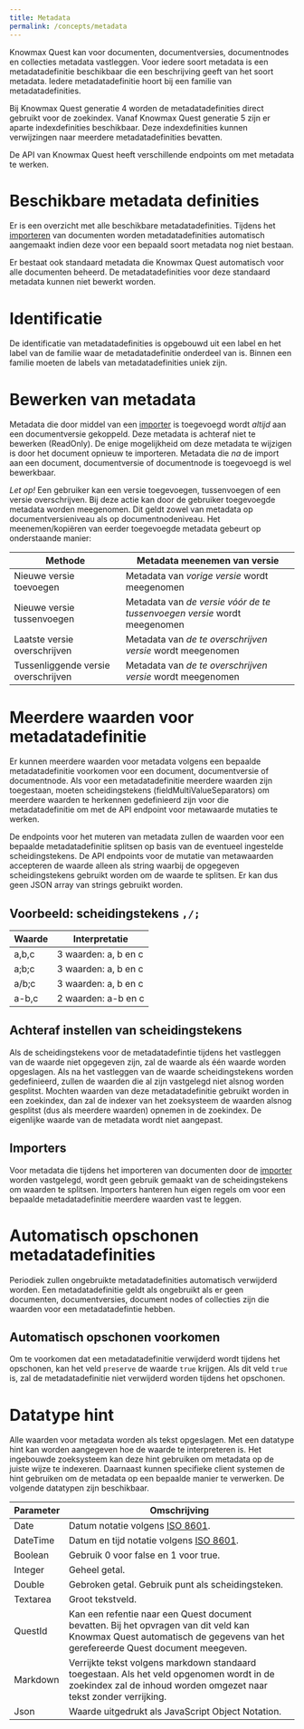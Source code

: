 ```yaml
---
title: Metadata
permalink: /concepts/metadata
---
```


Knowmax Quest kan voor documenten, documentversies, documentnodes en collecties metadata vastleggen. Voor iedere soort metadata is een metadatadefinitie beschikbaar die een beschrijving geeft van het soort metadata. Iedere metadatadefinitie hoort bij een familie van metadatadefinities.

Bij Knowmax Quest generatie 4 worden de metadatadefinities direct gebruikt voor de zoekindex. Vanaf Knowmax Quest generatie 5 zijn er aparte indexdefinities beschikbaar. Deze indexdefinities kunnen verwijzingen naar meerdere metadatadefinities bevatten.

De API van Knowmax Quest heeft verschillende endpoints om met metadata te werken.

# Beschikbare metadata definities
Er is een overzicht met alle beschikbare metadatadefinities. Tijdens het [importeren](/concepts/importers) van documenten worden metadatadefinities automatisch aangemaakt indien deze voor een bepaald soort metadata nog niet bestaan. 

Er bestaat ook standaard metadata die Knowmax Quest automatisch voor alle documenten beheerd. De metadatadefinities voor deze standaard metadata kunnen niet bewerkt worden. 

# Identificatie
De identificatie van metadatadefinities is opgebouwd uit een label en het label van de familie waar de metadatadefinitie onderdeel van is. Binnen een familie moeten de labels van metadatadefinities uniek zijn. 

# Bewerken van metadata
Metadata die door middel van een [importer](/concepts/importers) is toegevoegd wordt *altijd* aan een documentversie gekoppeld. Deze metadata is achteraf niet te bewerken (ReadOnly). De enige mogelijkheid om deze metadata te wijzigen is door het document opnieuw te importeren. Metadata die *na* de import aan een document, documentversie of documentnode is toegevoegd is wel bewerkbaar.

*Let op!*
Een gebruiker kan een versie toegevoegen, tussenvoegen of een versie overschrijven. Bij deze actie kan door de gebruiker toegevoegde metadata worden meegenomen. Dit geldt zowel van  metadata op documentversieniveau als op documentnodeniveau. Het meenemen/kopiëren van eerder toegevoegde metadata gebeurt op onderstaande manier:

Methode | Metadata meenemen van versie
---|---
Nieuwe versie toevoegen | Metadata van *vorige versie* wordt meegenomen 
Nieuwe versie tussenvoegen | Metadata van *de versie vóór de te tussenvoegen versie* wordt meegenomen 
Laatste versie overschrijven | Metadata van *de te overschrijven versie* wordt meegenomen
Tussenliggende versie overschrijven | Metadata van *de te overschrijven versie* wordt meegenomen

# Meerdere waarden voor metadatadefinitie
Er kunnen meerdere waarden voor metadata volgens een bepaalde metadatadefinitie voorkomen voor een document, documentversie of documentnode. Als voor een metadatadefinitie meerdere waarden zijn toegestaan, moeten scheidingstekens (fieldMultiValueSeparators) om meerdere waarden te herkennen gedefinieerd zijn voor die metadatadefinitie om met de API endpoint voor metawaarde mutaties te werken. 

De endpoints voor het muteren van metadata zullen de waarden voor een bepaalde metadatadefinitie splitsen op basis van de eventueel ingestelde scheidingstekens. De API endpoints voor de mutatie van metawaarden accepteren de waarde alleen als string waarbij de opgegeven scheidingstekens gebruikt worden om de waarde te splitsen. Er kan dus geen JSON array van strings gebruikt worden.

## Voorbeeld: scheidingstekens ```,/;```

Waarde | Interpretatie
---|---
a,b,c | 3 waarden: a, b en c
a;b;c | 3 waarden: a, b en c
a/b;c | 3 waarden: a, b en c
a-b,c | 2 waarden: a-b en c

## Achteraf instellen van scheidingstekens
Als de scheidingstekens voor de metadatadefintie tijdens het vastleggen van de waarde niet opgegeven zijn, zal de waarde als één waarde worden opgeslagen. Als na het vastleggen van de waarde scheidingstekens worden gedefinieerd, zullen de waarden die al zijn vastgelegd niet alsnog worden gesplitst. Mochten waarden van deze metadatadefinitie gebruikt worden in een zoekindex, dan zal de indexer van het zoeksysteem de waarden alsnog gesplitst (dus als meerdere waarden) opnemen in de zoekindex. De eigenlijke waarde van de metadata wordt niet aangepast.

## Importers
Voor metadata die tijdens het importeren van documenten door de [importer](/concepts/importers) worden vastgelegd, wordt geen gebruik gemaakt van de scheidingstekens om waarden te splitsen. Importers hanteren hun eigen regels om voor een bepaalde metadatadefinitie meerdere waarden vast te leggen. 

# Automatisch opschonen metadatadefinities
Periodiek zullen ongebruikte metadatadefinities automatisch verwijderd worden. Een metadatadefinitie geldt als ongebruikt als er geen documenten, documentversies, document nodes of collecties zijn die waarden voor een metadatadefintie hebben.

## Automatisch opschonen voorkomen
Om te voorkomen dat een metadatadefinitie verwijderd wordt tijdens het opschonen, kan het veld ```preserve``` de waarde ```true``` krijgen. Als dit veld ```true``` is, zal de metadatadefinitie niet verwijderd worden tijdens het opschonen.

# Datatype hint
Alle waarden voor metadata worden als tekst opgeslagen. Met een datatype hint kan worden aangegeven hoe de waarde te interpreteren is. Het ingebouwde zoeksysteem kan deze hint gebruiken om metadata op de juiste wijze te indexeren. Daarnaast kunnen specifieke client systemen de hint gebruiken om de metadata op een bepaalde manier te verwerken. De volgende datatypen zijn beschikbaar.

Parameter | Omschrijving
---|---
Date | Datum notatie volgens [ISO 8601](https://en.wikipedia.org/wiki/ISO_8601).
DateTime | Datum en tijd notatie volgens [ISO 8601](https://en.wikipedia.org/wiki/ISO_8601).
Boolean	| Gebruik 0 voor false en 1 voor true.
Integer | Geheel getal.
Double | Gebroken getal. Gebruik punt als scheidingsteken.
Textarea | Groot tekstveld.
QuestId	| Kan een refentie naar een Quest document bevatten. Bij het opvragen van dit veld kan Knowmax Quest automatisch de gegevens van het gerefereerde Quest document meegeven.
Markdown | Verrijkte tekst volgens markdown standaard toegestaan. Als het veld opgenomen wordt in de zoekindex zal de inhoud worden omgezet naar tekst zonder verrijking.
Json | Waarde uitgedrukt als JavaScript Object Notation.